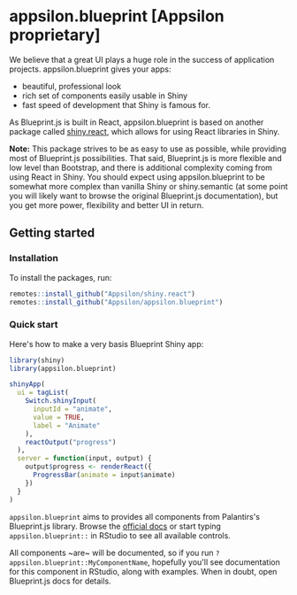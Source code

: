 # appsilon.blueprint [Appsilon proprietary]

We believe that a great UI plays a huge role in the success of application projects. appsilon.blueprint gives your apps:
- beautiful, professional look
- rich set of components easily usable in Shiny
- fast speed of development that Shiny is famous for.

As Blueprint.js is built in React, appsilon.blueprint is based on another package called [shiny.react](https://github.com/Appsilon/shiny.react), which allows for using React libraries in Shiny.

**Note:** This package strives to be as easy to use as possible, while providing most of Blueprint.js possibilities. That said, Blueprint.js is more flexible and low level than Bootstrap, and there is additional complexity coming from using React in Shiny. You should expect using appsilon.blueprint to be somewhat more complex than vanilla Shiny or shiny.semantic (at some point you will likely want to browse the original Blueprint.js documentation), but you get more power, flexibility and better UI in return.

## Getting started

### Installation

To install the packages, run:
```R
remotes::install_github("Appsilon/shiny.react")
remotes::install_github("Appsilon/appsilon.blueprint")
```

### Quick start

Here's how to make a very basis Blueprint Shiny app:

```r
library(shiny)
library(appsilon.blueprint)

shinyApp(
  ui = tagList(
    Switch.shinyInput(
      inputId = "animate",
      value = TRUE,
      label = "Animate"
    ),
    reactOutput("progress")
  ),
  server = function(input, output) {
    output$progress <- renderReact({
      ProgressBar(animate = input$animate)
    })
  }
)
```

`appsilon.blueprint` aims to provides all components from Palantirs's Blueprint.js library.
Browse the [official docs](https://blueprintjs.com/)
or start typing `appsilon.blueprint::` in RStudio to see all available controls.

All components ~are~ will be documented, so if you run `?appsilon.blueprint::MyComponentName`, hopefully you'll see documentation for this component in RStudio, along with examples. When in doubt, open Blueprint.js docs for details.
